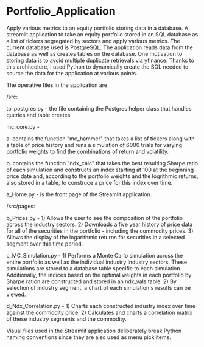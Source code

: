 # Portfolio_Application
Apply various metrics to an equity portfolio storing data in a database.
A streamlit application to take an equity portfolio stored in an SQL database as a list of tickers segregated by
sectors and apply various metrics.  The current database used is PostgreSQL.  The application reads data from 
the database as well as creates tables on the database.  One motivation to storing data is to avoid multiple
duplicate retrievals via yfinance. Thanks to this architecture, I used Python to dynamically create the SQL 
needed to source the data for the application at various points. 

The operative files in the application are

/src:

to_postgres.py - the file containing the Postgres helper class that handles queries and table creates

mc_core.py -

a. contains the function "mc_hammer" that takes a list of tickers along with a table of price history and runs a simulation of 6000 trials for varying portfolio weights to find the combinations of return and volatility.

b. contains the function "ndx_calc" that takes the best resulting Sharpe ratio of each simulation and constructs an index starting at 100 at the beginning price date and, according to the portfolio weights and the logrithmic returns, also stored in a table, to construce a price for this index over time.

a_Home.py - is the front page of the Streamlit application.

/src/pages:

b_Prices.py - 1) Allows the user to see the composition of the portfolio across the industry sectors. 2) Downloads a five year history of price data for all of the securities in the portfolio - including the commodity prices.  3) Allows the display of the logarithmic returns for securities in a selected segment over this time period.
   
c_MC_Simulation.py - 1) Performs a Monte Carlo simulation across the entire portfolio as well as the individual industry industry sectors.  These simulations are stored to a database table specific to each simulation.  Additionally, the indices based on the optimal weights in each portfolio by Sharpe ration are constructed and stored in an ndx_vals table.  2) By selection of industry segment, a chart of each simulation's results can be viewed.

d_Ndx_Correlation.py - 1) Charts each constructed industry index over time against the commodity price. 2) Calculates and charts a correlation matrix of these industry segments and the commodity.

Visual files used in the Streamlit application deliberately break Python naming conventions since they are also used as
menu pick items. 
